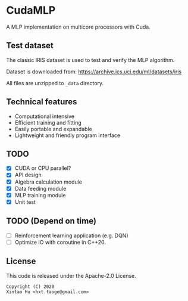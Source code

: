 # CudaMLP
A MLP implementation on multicore processors with Cuda.

## Test dataset

The classic IRIS dataset is used to test and verify the MLP algorithm.

Dataset is downloaded from: https://archive.ics.uci.edu/ml/datasets/iris

All files are unzipped to `_data` directory.

## Technical features

- Computational intensive
- Efficient training and fitting
- Easily portable and expandable
- Lightweight and friendly program interface

## TODO

- [x] CUDA or CPU parallel?
- [x] API design
- [x] Algebra calculation module
- [x] Data feeding module
- [x] MLP training module
- [x] Unit test

## TODO (Depend on time)
- [ ] Reinforcement learning application (e.g. DQN)
- [ ] Optimize IO with coroutine in C++20.

## License
This code is released under the Apache-2.0 License.
```text
Copyright (C) 2020
Xintao Hu <hxt.taoge@gmail.com>
```
